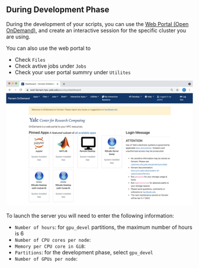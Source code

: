 ## During Development Phase
During the development of your scripts, you can use the [Web Portal (Open OnDemand)](https://docs.ycrc.yale.edu/clusters-at-yale/access/ood/), and create an interactive session for the specific cluster you are using. 

You can also use the web portal to 
- Check `Files` 
- Check avtive jobs under `Jobs`
- Check your user portal summry under `Utilites`

![WebProtal](https://github.com/fyc423/YCRCClusterSetupTutorial/blob/main/ood_welcome.png?raw=true)

To launch the server you will need to enter the following information:
- `Number of hours`: for `gpu_devel` partitions, the maximum number of hours is 6
- `Number of CPU cores per node`:
- `Memory per CPU core in GiB`:
- `Partitions`: for the development phase, select `gpu_devel`
- `Number of GPUs per node`:
